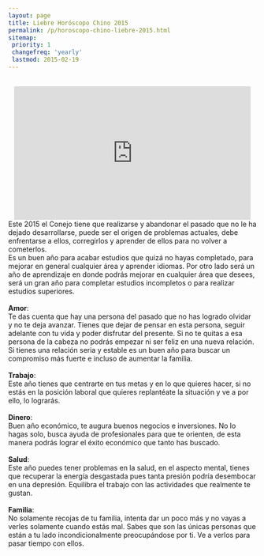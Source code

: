 ```yaml
---
layout: page
title: Liebre Horóscopo Chino 2015
permalink: /p/horoscopo-chino-liebre-2015.html
sitemap:
 priority: 1
 changefreq: 'yearly'
 lastmod: 2015-02-19
---
```

<div style="text-align: center;">
<br />
<iframe allowfullscreen="" frameborder="0" height="270" src="https://www.youtube.com/embed/IV84L8wQHKg" width="480"></iframe>
</div>
Este 2015 el Conejo tiene que realizarse y abandonar el pasado que no le ha dejado desarrollarse, puede ser el origen de problemas actuales, debe enfrentarse a ellos, corregirlos y aprender de ellos para no volver a cometerlos.<br />
Es un buen año para acabar estudios que quizá no hayas completado, para mejorar en general cualquier área y aprender idiomas. Por otro lado será un año de aprendizaje en donde podrás mejorar en cualquier área que desees, será un gran año para completar estudios incompletos o para realizar estudios superiores.<br />
<br />
<b>Amor</b>:<br />
Te das cuenta que hay una persona del pasado que no has logrado olvidar y no te deja avanzar. Tienes que dejar de pensar en esta persona, seguir adelante con tu vida y poder disfrutar del presente. Si no te quitas a esa persona de la cabeza no podrás empezar ni ser feliz en una nueva relación.<br />
Si tienes una relación seria y estable es un buen año para buscar un compromiso más fuerte e incluso de aumentar la familia.<br />
<br />
<b>Trabajo</b>:<br />
Este año tienes que centrarte en tus metas y en lo que quieres hacer, si no estás en la posición laboral que quieres replantéate la situación y ve a por ello, lo lograrás.<br />
<br />
<b>Dinero</b>:<br />
Buen año económico, te augura buenos negocios e inversiones. No lo hagas solo, busca ayuda de profesionales para que te orienten, de esta manera podrás lograr el éxito económico que tanto has buscado.<br />
<br />
<b>Salud</b>:<br />
Este año puedes tener problemas en la salud, en el aspecto mental, tienes que recuperar la energía desgastada pues tanta presión podría desembocar en una depresión. Equilibra el trabajo con las actividades que realmente te gustan.<br />
<br />
<b>Familia</b>:<br />
No solamente recojas de tu familia, intenta dar un poco más y no vayas a verles solamente cuando estás mal. Sabes que son las únicas personas que están a tu lado incondicionalmente preocupándose por ti. Ve a verlos para pasar tiempo con ellos.